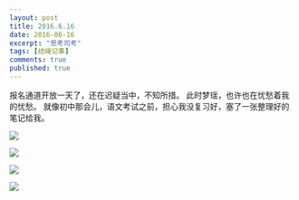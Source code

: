 ```yaml
---
layout: post
title: 2016.6.16
date: 2016-06-16
excerpt: "思考司考"
tags: [结绳记事]
comments: true
published: true
---
```

报名通道开放一天了，还在迟疑当中，不知所措。
此时梦瑶，也许也在忧愁着我的忧愁。
就像初中那会儿，语文考试之前，担心我没复习好，塞了一张整理好的笔记给我。  

![](http://img.vinechen.com/16-6-17/45839909.jpg)  

![](http://img.vinechen.com/16-6-17/30385004.jpg)  

![](http://img.vinechen.com/16-6-17/72154215.jpg)  

![](http://img.vinechen.com/16-6-17/35942036.jpg)  
